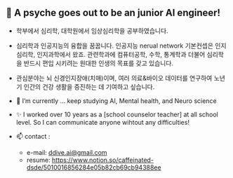 ## 👋 A psyche goes out to be an junior AI engineer!

<!--
**goldcece/goldcece** is a ✨ _special_ ✨ repository because its `README.md` (this file) appears on your GitHub profile.

Here are some ideas to get you started:
-->

- 학부에서 심리학, 대학원에서 임상심리학을 공부하였습니다.
- 심리학과 인공지능의 융합을 꿈꿉니다. 인공지능 nerual network 기본컨셉은 인지심리학, 인지과학에서 왔죠. 관련학과에 컴퓨터공학, 수학, 통계학과 더불어 심리학을 반드시 편입 시키려는 원대한 인생의 목표를 갖고 있습니다. 
- 관심분야는 뇌 신경인지장애(치매)이며, 여러 의료&바이오 데이터를 연구하여 노년기 인간의 건강 생활을 증진하는 데 기여하고 싶습니다.

- 🌱 I’m currently ... keep studying AI, Mental health, and Neuro science
- ✨ I worked over 10 years as a [school counselor teacher] at all school level. So I can communicate anyone wihtout any difficulties!

- 📫 contact : 
  - e-mail: ddive.ai@gmail.com
  - resume: https://www.notion.so/caffeinated-dsde/5010016856284e05b82cb69cb94388ee
    

